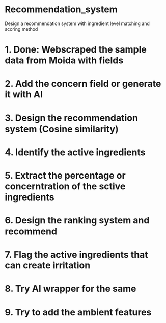 # Recommendation_system
Design a recommendation system with ingredient level matching and scoring method


# 1. Done: Webscraped the sample data from Moida with fields 
# 2. Add the concern field or generate it with AI 
# 3. Design the recommendation system (Cosine similarity)
# 4. Identify the active ingredients 
# 5. Extract the percentage or concerntration of the sctive ingredients 
# 6. Design the ranking system and recommend
# 7. Flag the active ingredients that can create irritation
# 8. Try AI wrapper for the same 
# 9. Try to add the ambient features 

